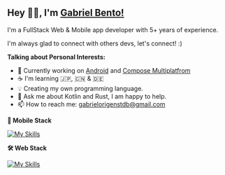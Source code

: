 ## Hey 👋🏽, I'm [Gabriel Bento!](https://gotneb.github.io/) 

I'm a FullStack Web & Mobile app developer with 5+ years of experience. 

I'm always glad to connect with others devs, let's connect! :)

**Talking about Personal Interests:**

- 🔭 Currently working on [Android](https://developer.android.com/docs) and [Compose Multiplatfrom](https://www.jetbrains.com/lp/compose-multiplatform/) 
- ☕ I'm learning 🇯🇵, 🇨🇳 & 🇩🇪
- 💡 Creating my own programming language.
- 💬 Ask me about Kotlin and Rust, I am happy to help.
- 📫 How to reach me: gabrielorigenstdb@gmail.com

</bre>

**📱 Mobile Stack**  

[![My Skills](https://skillicons.dev/icons?i=androidstudio,kotlin,flutter,firebase,supabase,git,figma)](https://skillicons.dev)


**🛠️ Web Stack**  

[![My Skills](https://skillicons.dev/icons?i=ts,js,html,css,react,tailwind,mongodb,docker)](https://skillicons.dev)

</bre>
